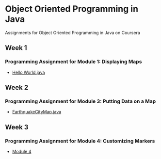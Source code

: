 # Object Oriented Programming in Java
Assignments for Object Oriented Programming in Java on Coursera

## Week 1
### Programming Assignment for Module 1: Displaying Maps
* [Hello World.java](https://github.com/akueisara/object-oriented-java/blob/master/UCSDUnfoldingMaps/src/module1/HelloWorld.java) </br>

## Week 2
### Programming Assignment for Module 3: Putting Data on a Map
* [EarthquakeCityMap.java](https://github.com/akueisara/object-oriented-java/blob/master/UCSDUnfoldingMaps/src/module3/EarthquakeCityMap.java) </br>

## Week 3
### Programming Assignment for Module 4: Customizing Markers
* [Module 4](https://github.com/akueisara/object-oriented-java/tree/master/UCSDUnfoldingMaps/src/module4) </br>
